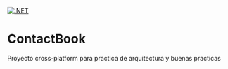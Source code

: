 [![.NET](https://github.com/Eskantu/ContactBook/actions/workflows/dotnet.yml/badge.svg)](https://github.com/Eskantu/ContactBook/actions/workflows/dotnet.yml)
# ContactBook
Proyecto cross-platform para practica de arquitectura y buenas practicas
